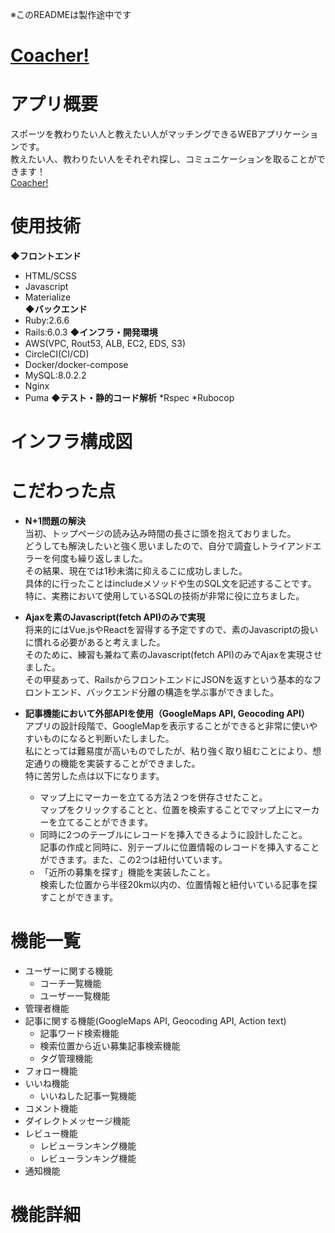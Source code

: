 ※このREADMEは製作途中です  
# [Coacher!](https://coacher-app.work)

# アプリ概要
スポーツを教わりたい人と教えたい人がマッチングできるWEBアプリケーションです。  
教えたい人、教わりたい人をそれぞれ探し、コミュニケーションを取ることができます！  
[Coacher!](https://coacher-app.work)

# 使用技術
**◆フロントエンド**
* HTML/SCSS
* Javascript
* Materialize  
**◆バックエンド**
* Ruby:2.6.6
* Rails:6.0.3
**◆インフラ・開発環境**  
* AWS(VPC, Rout53, ALB, EC2, EDS, S3)
* CircleCI(CI/CD)
* Docker/docker-compose
* MySQL:8.0.2.2
* Nginx
* Puma
**◆テスト・静的コード解析**
*Rspec
*Rubocop

# インフラ構成図

# こだわった点
* **N+1問題の解決**  
当初、トップページの読み込み時間の長さに頭を抱えておりました。  
どうしても解決したいと強く思いましたので、自分で調査しトライアンドエラーを何度も繰り返しました。  
その結果、現在では1秒未満に抑えるこに成功しました。  
具体的に行ったことはincludeメソッドや生のSQL文を記述することです。  
特に、実務において使用しているSQLの技術が非常に役に立ちました。  

* **Ajaxを素のJavascript(fetch API)のみで実現**  
将来的にはVue.jsやReactを習得する予定ですので、素のJavascriptの扱いに慣れる必要があると考えました。  
そのために、練習も兼ねて素のJavascript(fetch API)のみでAjaxを実現させました。  
その甲斐あって、RailsからフロントエンドにJSONを返すという基本的なフロントエンド、バックエンド分離の構造を学ぶ事ができました。  

* **記事機能において外部APIを使用（GoogleMaps API, Geocoding API）**  
アプリの設計段階で、GoogleMapを表示することができると非常に使いやすいものになると判断いたしました。  
私にとっては難易度が高いものでしたが、粘り強く取り組むことにより、想定通りの機能を実装することができました。  
特に苦労した点は以下になります。
  * マップ上にマーカーを立てる方法２つを併存させたこと。  
  マップをクリックすることと、位置を検索することでマップ上にマーカーを立てることができます。
  * 同時に2つのテーブルにレコードを挿入できるように設計したこと。  
  記事の作成と同時に、別テーブルに位置情報のレコードを挿入することができます。また、この2つは紐付いています。
  * 「近所の募集を探す」機能を実装したこと。  
  検索した位置から半径20km以内の、位置情報と紐付いている記事を探すことができます。

# 機能一覧
* ユーザーに関する機能
  * コーチ一覧機能
  * ユーザー一覧機能
* 管理者機能
* 記事に関する機能(GoogleMaps API, Geocoding API, Action text)
  * 記事ワード検索機能
  * 検索位置から近い募集記事検索機能
  * タグ管理機能
* フォロー機能
* いいね機能
  * いいねした記事一覧機能
* コメント機能
* ダイレクトメッセージ機能
* レビュー機能
  * レビューランキング機能
  * レビューランキング機能
* 通知機能

# 機能詳細
